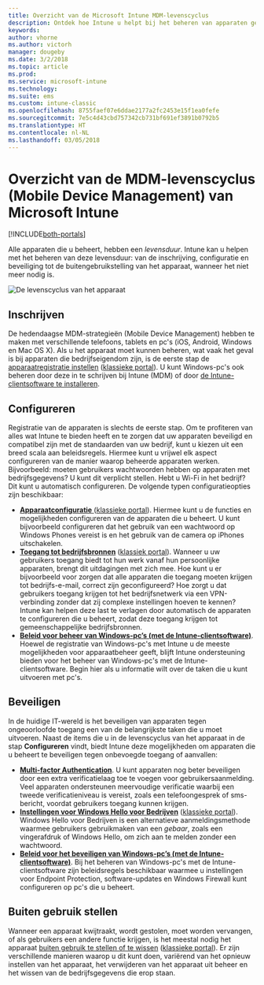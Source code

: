 ```yaml
---
title: Overzicht van de Microsoft Intune MDM-levenscyclus
description: Ontdek hoe Intune u helpt bij het beheren van apparaten gedurende hun levensduur, van de inschrijving en configuratie tot de uiteindelijke buitengebruikstelling.
keywords: 
author: vhorne
ms.author: victorh
manager: dougeby
ms.date: 3/2/2018
ms.topic: article
ms.prod: 
ms.service: microsoft-intune
ms.technology: 
ms.suite: ems
ms.custom: intune-classic
ms.openlocfilehash: 8755faef07e6ddae2177a2fc2453e15f1ea0fefe
ms.sourcegitcommit: 7e5c4d43cbd757342cb731bf691ef3891b0792b5
ms.translationtype: HT
ms.contentlocale: nl-NL
ms.lasthandoff: 03/05/2018
---
```

# <a name="overview-of-the-microsoft-intune-mobile-device-management-mdm-lifecycle"></a>Overzicht van de MDM-levenscyclus (Mobile Device Management) van Microsoft Intune

[!INCLUDE[both-portals](./includes/note-for-both-portals.md)]

Alle apparaten die u beheert, hebben een *levensduur*. Intune kan u helpen met het beheren van deze levensduur: van de inschrijving, configuratie en beveiliging tot de buitengebruikstelling van het apparaat, wanneer het niet meer nodig is.

![De levenscyclus van het apparaat](./media/device-lifecycle.png "de levenscyclus van het Intune-apparaat")

## <a name="enroll"></a>Inschrijven
De hedendaagse MDM-strategieën (Mobile Device Management) hebben te maken met verschillende telefoons, tablets en pc's (iOS, Android, Windows en Mac OS X). Als u het apparaat moet kunnen beheren, wat vaak het geval is bij apparaten die bedrijfseigendom zijn, is de eerste stap de [apparaatregistratie instellen](device-enrollment.md) ([klassieke portal](/intune-classic/deploy-use/enroll-devices-in-microsoft-intune)). U kunt Windows-pc's ook beheren door deze in te schrijven bij Intune (MDM) of door [de Intune-clientsoftware te installeren](/intune-classic/deploy-use/manage-windows-pcs-with-microsoft-intune).

## <a name="configure"></a>Configureren
Registratie van de apparaten is slechts de eerste stap. Om te profiteren van alles wat Intune te bieden heeft en te zorgen dat uw apparaten beveiligd en compatibel zijn met de standaarden van uw bedrijf, kunt u kiezen uit een breed scala aan beleidsregels. Hiermee kunt u vrijwel elk aspect configureren van de manier waarop beheerde apparaten werken. Bijvoorbeeld: moeten gebruikers wachtwoorden hebben op apparaten met bedrijfsgegevens? U kunt dit verplicht stellen. Hebt u Wi-Fi in het bedrijf? Dit kunt u automatisch configureren. De volgende typen configuratieopties zijn beschikbaar:

- [**Apparaatconfiguratie** ](device-profiles.md) ([klassieke portal](/intune-classic/deploy-use/manage-settings-and-features-on-your-devices-with-microsoft-intune-policies)). Hiermee kunt u de functies en mogelijkheden configureren van de apparaten die u beheert. U kunt bijvoorbeeld configureren dat het gebruik van een wachtwoord op Windows Phones vereist is en het gebruik van de camera op iPhones uitschakelen.
- [**Toegang tot bedrijfsbronnen**](device-profiles.md) ([klassiek portal](/intune-classic/deploy-use/enable-access-to-company-resources-with-microsoft-intune)). Wanneer u uw gebruikers toegang biedt tot hun werk vanaf hun persoonlijke apparaten, brengt dit uitdagingen met zich mee. Hoe kunt u er bijvoorbeeld voor zorgen dat alle apparaten die toegang moeten krijgen tot bedrijfs-e-mail, correct zijn geconfigureerd? Hoe zorgt u dat gebruikers toegang krijgen tot het bedrijfsnetwerk via een VPN-verbinding zonder dat zij complexe instellingen hoeven te kennen? Intune kan helpen deze last te verlagen door automatisch de apparaten te configureren die u beheert, zodat deze toegang krijgen tot gemeenschappelijke bedrijfsbronnen.
- [**Beleid voor beheer van Windows-pc’s (met de Intune-clientsoftware)**](/intune-classic/deploy-use/common-windows-pc-management-tasks-with-the-microsoft-intune-computer-client). Hoewel de registratie van Windows-pc's met Intune u de meeste mogelijkheden voor apparaatbeheer geeft, blijft Intune ondersteuning bieden voor het beheer van Windows-pc's met de Intune-clientsoftware. Begin hier als u informatie wilt over de taken die u kunt uitvoeren met pc's.

## <a name="protect"></a>Beveiligen
In de huidige IT-wereld is het beveiligen van apparaten tegen ongeoorloofde toegang een van de belangrijkste taken die u moet uitvoeren. Naast de items die u in de levenscyclus van het apparaat in de stap **Configureren** vindt, biedt Intune deze mogelijkheden om apparaten die u beheert te beveiligen tegen onbevoegde toegang of aanvallen:
- [**Multi-factor Authentication**](/intune-classic/deploy-use/protect-your-devices-with-microsoft-intune). U kunt apparaten nog beter beveiligen door een extra verificatielaag toe te voegen voor gebruikersaanmelding. Veel apparaten ondersteunen meervoudige verificatie waarbij een tweede verificatieniveau is vereist, zoals een telefoongesprek of sms-bericht, voordat gebruikers toegang kunnen krijgen.
- [**Instellingen voor Windows Hello voor Bedrijven**](windows-hello.md) ([klassieke portal](/intune-classic/deploy-use/control-microsoft-passport-settings-on-devices-with-microsoft-intune)). Windows Hello voor Bedrijven is een alternatieve aanmeldingsmethode waarmee gebruikers gebruikmaken van een *gebaar*, zoals een vingerafdruk of Windows Hello, om zich aan te melden zonder een wachtwoord.
- [**Beleid voor het beveiligen van Windows-pc’s (met de Intune-clientsoftware)**](/intune-classic/deploy-use/policies-to-protect-windows-pcs-in-microsoft-intune). Bij het beheren van Windows-pc's met de Intune-clientsoftware zijn beleidsregels beschikbaar waarmee u instellingen voor Endpoint Protection, software-updates en Windows Firewall kunt configureren op pc's die u beheert.

## <a name="retire"></a>Buiten gebruik stellen
Wanneer een apparaat kwijtraakt, wordt gestolen, moet worden vervangen, of als gebruikers een andere functie krijgen, is het meestal nodig het apparaat [buiten gebruik te stellen of te wissen](device-management.md) ([klassieke portal](/intune-classic/deploy-use/use-remote-wipe-to-help-protect-data-using-microsoft-intune)). Er zijn verschillende manieren waarop u dit kunt doen, variërend van het opnieuw instellen van het apparaat, het verwijderen van het apparaat uit beheer en het wissen van de bedrijfsgegevens die erop staan.
